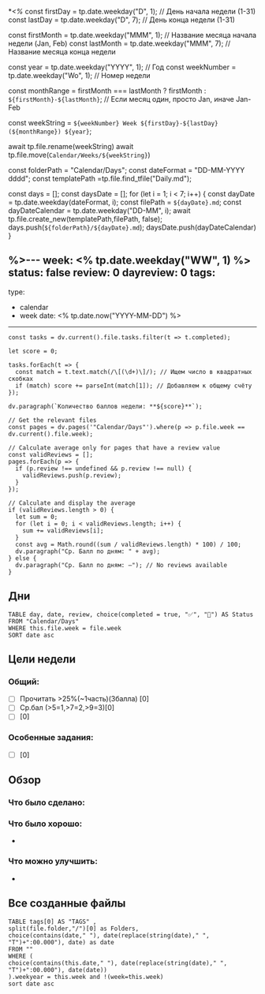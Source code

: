 **<%*
const firstDay = tp.date.weekday("D", 1); // День начала недели (1-31)
const lastDay = tp.date.weekday("D", 7); // День конца недели (1-31)

const firstMonth = tp.date.weekday("MMM", 1); // Название месяца начала недели (Jan, Feb)
const lastMonth = tp.date.weekday("MMM", 7); // Название месяца конца недели

const year = tp.date.weekday("YYYY", 1); // Год
const weekNumber = tp.date.weekday("Wo", 1); // Номер недели

const monthRange = firstMonth === lastMonth ? firstMonth : `${firstMonth}-${lastMonth}`; // Если месяц один, просто Jan, иначе Jan-Feb

const weekString = `${weekNumber} Week ${firstDay}-${lastDay} (${monthRange}) ${year}`;


await tp.file.rename(weekString)
await tp.file.move(`Calendar/Weeks/${weekString}`)

const folderPath = "Calendar/Days"; 
const dateFormat = "DD-MM-YYYY dddd";
const templatePath =tp.file.find_tfile("Daily.md");

const days = [];
const daysDate = [];
for (let i = 1; i < 7; i++) {
    const dayDate = tp.date.weekday(dateFormat, i);
    const filePath = `${dayDate}.md`;
	const dayDateCalendar = tp.date.weekday("DD-MM", i);
    await tp.file.create_new(templatePath,filePath, false);
    days.push(`${folderPath}/${dayDate}.md`);
    daysDate.push(dayDateCalendar)
}

%>---
week: <%  tp.date.weekday("WW", 1) %>
status: false
review: 0
dayreview: 0
tags: 
-
type: 
- calendar
- week
date: <% tp.date.now("YYYY-MM-DD") %>
---
```dataviewjs
const tasks = dv.current().file.tasks.filter(t => t.completed);

let score = 0;

tasks.forEach(t => {
  const match = t.text.match(/\[(\d+)\]/); // Ищем число в квадратных скобках
  if (match) score += parseInt(match[1]); // Добавляем к общему счёту
});

dv.paragraph(`Количество баллов недели: **${score}**`);
```

```dataviewjs
// Get the relevant files
const pages = dv.pages('"Calendar/Days"').where(p => p.file.week == dv.current().file.week);

// Calculate average only for pages that have a review value
const validReviews = [];
pages.forEach(p => {
  if (p.review !== undefined && p.review !== null) {
    validReviews.push(p.review);
  }
});

// Calculate and display the average
if (validReviews.length > 0) {
  let sum = 0;
  for (let i = 0; i < validReviews.length; i++) {
    sum += validReviews[i];
  }
  const avg = Math.round((sum / validReviews.length) * 100) / 100;
  dv.paragraph("Ср. Балл по дням: " + avg);
} else {
  dv.paragraph("Ср. Балл по дням: —"); // No reviews available
}
```


## Дни
```dataview
TABLE day, date, review, choice(completed = true, "✅", "🔄") AS Status
FROM "Calendar/Days" 
WHERE this.file.week = file.week
SORT date asc
```

## Цели недели

### Общий:
- [ ] Прочитать >25%(~1часть)(3балла) [0]
- [ ] Ср.бал (>5=1,>7=2,>9=3)[0]
- [ ] [0]

### Особенные задания:
- [ ] [0]





## Обзор

### Что было сделано:



### Что было хорошо:
 - 



### Что можно улучшить:
- 


## Все созданные файлы
```dataview
TABLE tags[0] AS "TAGS" ,
split(file.folder,"/")[0] as Folders,
choice(contains(date," "), date(replace(string(date)," ", "T")+":00.000"), date) as date
FROM ""
WHERE (
choice(contains(this.date," "), date(replace(string(date)," ", "T")+":00.000"), date(date))
).weekyear = this.week and !(week=this.week)
sort date asc
```
